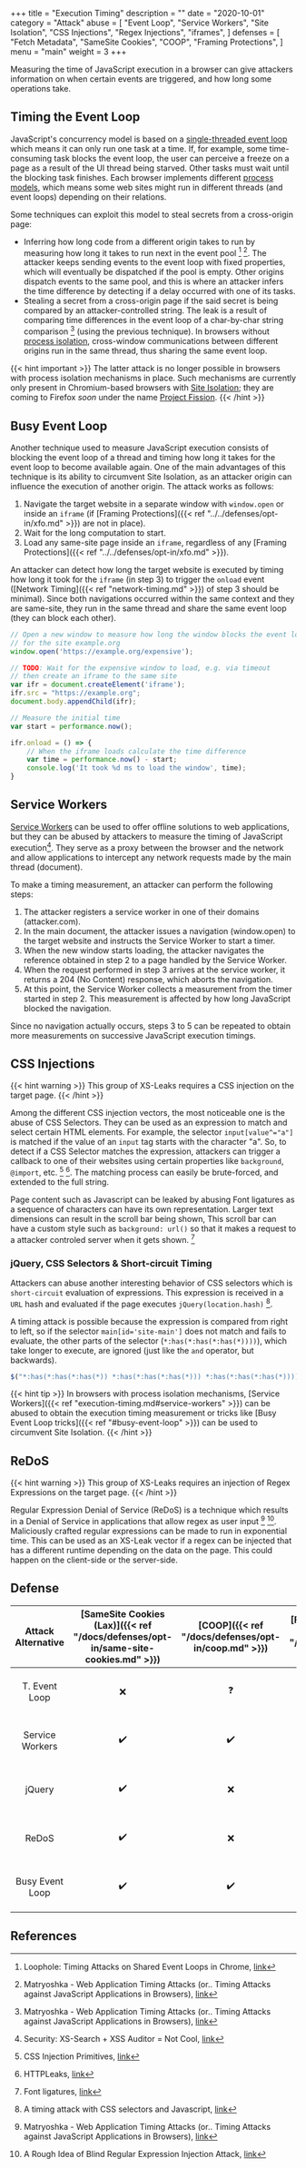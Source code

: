 +++
title = "Execution Timing"
description = ""
date = "2020-10-01"
category = "Attack"
abuse = [
    "Event Loop",
    "Service Workers",
    "Site Isolation",
    "CSS Injections",
    "Regex Injections",
    "iframes",
]
defenses = [
    "Fetch Metadata",
    "SameSite Cookies",
    "COOP",
    "Framing Protections",
]
menu = "main"
weight = 3
+++

Measuring the time of JavaScript execution in a browser can give attackers information on when certain events are triggered, and how long some operations take.

## Timing the Event Loop

JavaScript's concurrency model is based on a [single-threaded event loop](https://developer.mozilla.org/en-US/docs/Web/JavaScript/EventLoop) which means it can only run one task at a time. If, for example, some time-consuming task blocks the event loop, the user can perceive a freeze on a page as a result of the UI thread being starved. Other tasks must wait until the blocking task finishes. Each browser implements different [process models](https://www.chromium.org/developers/design-documents/process-models), which means some web sites might run in different threads (and event loops) depending on their relations.

Some techniques can exploit this model to steal secrets from a cross-origin page:

- Inferring how long code from a different origin takes to run by measuring how long it takes to run next in the event pool [^1] [^2]. The attacker keeps sending events to the event loop with fixed properties, which will eventually be dispatched if the pool is empty. Other origins dispatch events to the same pool, and this is where an attacker infers the time difference by detecting if a delay occurred with one of its tasks.
- Stealing a secret from a cross-origin page if the said secret is being compared by an attacker-controlled string. The leak is a result of comparing time differences in the event loop of a char-by-char string comparison [^2] (using the previous technique). In browsers without [process isolation](https://www.chromium.org/Home/chromium-security/site-isolation), cross-window communications between different origins run in the same thread, thus sharing the same event loop.

{{< hint important >}}
The latter attack is no longer possible in browsers with process isolation mechanisms in place. Such mechanisms are currently only present in Chromium-based browsers with [Site Isolation](https://www.chromium.org/Home/chromium-security/site-isolation); they are coming to Firefox *soon* under the name [Project Fission](https://wiki.mozilla.org/Project_Fission).
{{< /hint >}}

## Busy Event Loop

Another technique used to measure JavaScript execution consists of blocking the event loop of a thread and timing how long it takes for the event loop to become available again. One of the main advantages of this technique is its ability to circumvent Site Isolation, as an attacker origin can influence the execution of another origin. The attack works as follows:

1. Navigate the target website in a separate window with `window.open` or inside an `iframe` (if [Framing Protections]({{< ref "../../defenses/opt-in/xfo.md" >}}) are not in place).
2. Wait for the long computation to start.
3. Load any same-site page inside an `iframe`, regardless of any [Framing Protections]({{< ref "../../defenses/opt-in/xfo.md" >}}).

An attacker can detect how long the target website is executed by timing how long it took for the `iframe` (in step 3) to trigger the `onload` event ([Network Timing]({{< ref "network-timing.md" >}}) of step 3 should be minimal). Since both navigations occurred within the same context and they are same-site, they run in the same thread and share the same event loop (they can block each other).

```javascript
// Open a new window to measure how long the window blocks the event loop
// for the site example.org
window.open('https://example.org/expensive');

// TODO: Wait for the expensive window to load, e.g. via timeout
// then create an iframe to the same site
var ifr = document.createElement('iframe');
ifr.src = "https://example.org";
document.body.appendChild(ifr);

// Measure the initial time
var start = performance.now();

ifr.onload = () => {
    // When the iframe loads calculate the time difference
    var time = performance.now() - start;
    console.log('It took %d ms to load the window', time);
}
```

## Service Workers

[Service Workers](https://developer.mozilla.org/en-US/docs/Web/API/Service_Worker_API) can be used to offer offline solutions to web applications, but they can be abused by attackers to measure the timing of JavaScript execution[^4]. They serve as a proxy between the browser and the network and allow applications to intercept any network requests made by the main thread (document).

To make a timing measurement, an attacker can perform the following steps:

1. The attacker registers a service worker in one of their domains (attacker.com).
2. In the main document, the attacker issues a navigation (window.open) to the target website and instructs the Service Worker to start a timer.
3. When the new window starts loading, the attacker navigates the reference obtained in step 2 to a page handled by the Service Worker.
4. When the request performed in step 3 arrives at the service worker, it returns a 204 (No Content) response, which aborts the navigation.
5. At this point, the Service Worker collects a measurement from the timer started in step 2. This measurement is affected by how long JavaScript blocked the navigation.

Since no navigation actually occurs, steps 3 to 5 can be repeated to obtain more measurements on successive JavaScript execution timings.

## CSS Injections

{{< hint warning >}}
This group of XS-Leaks requires a CSS injection on the target page.
{{< /hint >}}

Among the different CSS injection vectors, the most noticeable one is the abuse of CSS Selectors. They can be used as an expression to match and select certain HTML elements. For example, the selector `input[value^="a"]` is matched if the value of an `input` tag starts with the character "a". So, to detect if a CSS Selector matches the expression, attackers can trigger a callback to one of their websites using certain properties like `background`, `@import`, etc. [^6] [^7]. The matching process can easily be brute-forced, and extended to the full string.

Page content such as Javascript can be leaked by abusing Font ligatures as a sequence of characters can have its own representation.
Larger text dimensions can result in the scroll bar being shown,
This scroll bar can have a custom style such as `background: url()` so that it makes a request to a attacker controled server when it gets shown. [^8]

### jQuery, CSS Selectors & Short-circuit Timing

Attackers can abuse another interesting behavior of CSS selectors which is `short-circuit` evaluation of expressions. This expression is received in a `URL` hash and evaluated if the page executes `jQuery(location.hash)` [^3].

A timing attack is possible because the expression is compared from right to left, so if the selector `main[id='site-main']` does not match and fails to evaluate, the other parts of the selector (`*:has(*:has(*:has(*))))`), which take longer to execute, are ignored (just like the `and` operator, but backwards).

```javascript
$("*:has(*:has(*:has(*)) *:has(*:has(*:has(*))) *:has(*:has(*:has(*)))) main[id='site-main']")
```

{{< hint tip >}}
In browsers with process isolation mechanisms, [Service Workers]({{< ref "execution-timing.md#service-workers" >}}) can be abused to obtain the execution timing measurement or tricks like [Busy Event Loop tricks]({{< ref "#busy-event-loop" >}}) can be used to circumvent Site Isolation.
{{< /hint >}}

## ReDoS

{{< hint warning >}}
This group of XS-Leaks requires an injection of Regex Expressions on the target page.
{{< /hint >}}

Regular Expression Denial of Service (ReDoS) is a technique which results in a Denial of Service in applications that allow regex as user input [^2] [^5]. Maliciously crafted regular expressions can be made to run in exponential time. This can be used as an XS-Leak vector if a regex can be injected that has a different runtime depending on the data on the page. This could happen on the client-side or the server-side.


## Defense

| Attack Alternative | [SameSite Cookies (Lax)]({{< ref "/docs/defenses/opt-in/same-site-cookies.md" >}}) | [COOP]({{< ref "/docs/defenses/opt-in/coop.md" >}}) | [Framing Protections]({{< ref "/docs/defenses/opt-in/xfo.md" >}}) |    [Isolation Policies]({{< ref "/docs/defenses/isolation-policies" >}})    |
| :----------------: | :--------------------------------------------------------------------------------: | :-------------------------------------------------: | :---------------------------------------------------------------: | :-------------------------------------------------------------------------: |
|   T. Event Loop    |                                         ❌                                          |                          ❓                          |                                 ❌                                 | [NIP]({{< ref "/docs/defenses/isolation-policies/navigation-isolation" >}}) |
|  Service Workers   |                                         ✔️                                          |                          ✔️                          |                                 ❌                                 | [NIP]({{< ref "/docs/defenses/isolation-policies/navigation-isolation" >}}) |
|       jQuery       |                                         ✔️                                          |                          ❌                          |                                 ❌                                 | [NIP]({{< ref "/docs/defenses/isolation-policies/navigation-isolation" >}}) |
|       ReDoS        |                                         ✔️                                          |                          ❌                          |                                 ❌                                 | [NIP]({{< ref "/docs/defenses/isolation-policies/navigation-isolation" >}}) |
|  Busy Event Loop   |                                         ✔️                                          |                          ✔️                          |                                 ❌                                 | [NIP]({{< ref "/docs/defenses/isolation-policies/navigation-isolation" >}}) |


## References

[^1]: Loophole: Timing Attacks on Shared Event Loops in Chrome, [link](https://www.usenix.org/system/files/conference/usenixsecurity17/sec17-vila.pdf)
[^2]: Matryoshka - Web Application Timing Attacks (or.. Timing Attacks against JavaScript Applications in Browsers), [link](https://sirdarckcat.blogspot.com/2014/05/matryoshka-web-application-timing.html)
[^3]: A timing attack with CSS selectors and Javascript, [link](https://blog.sheddow.xyz/css-timing-attack/)
[^4]: Security: XS-Search + XSS Auditor = Not Cool, [link](https://bugs.chromium.org/p/chromium/issues/detail?id=922829)
[^5]: A Rough Idea of Blind Regular Expression Injection Attack, [link](https://diary.shift-js.info/blind-regular-expression-injection/)
[^6]: CSS Injection Primitives, [link](https://x-c3ll.github.io/posts/CSS-Injection-Primitives/)
[^7]: HTTPLeaks, [link](https://github.com/cure53/HTTPLeaks/)
[^8]: Font ligatures, [link](https://sekurak.pl/wykradanie-danych-w-swietnym-stylu-czyli-jak-wykorzystac-css-y-do-atakow-na-webaplikacje/)
